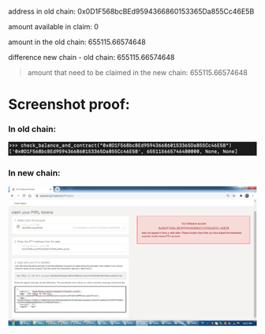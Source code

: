 address in old chain: 0x0D1F568bcBEd9594366860153365Da855Cc46E5B

amount available in claim: 0

amount in the old chain: 655115.66574648

difference new chain - old chain: 655115.66574648

> amount that need to be claimed in the new chain: 655115.66574648



# Screenshot proof:

### In old chain:
![0x0D1F568bcBEd9594366860153365Da855Cc46E5B](../media/0x0D1F568bcBEd9594366860153365Da855Cc46E5B-old-chain.png)

### In new chain:

![0x0D1F568bcBEd9594366860153365Da855Cc46E5B](../media/0x0D1F568bcBEd9594366860153365Da855Cc46E5B-new-chain.png)
